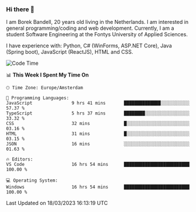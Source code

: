### Hi there 👋

I am Borek Bandell, 20 years old living in the Netherlands. I am interested in general programming/coding and web development. Currently, I am a student Software Engineering at the Fontys University of Applied Sciences.

I have experience with: Python, C# (WinForms, ASP.NET Core), Java (Spring boot), JavaScript (ReactJS), HTML and CSS.

<!--START_SECTION:waka-->
![Code Time](http://img.shields.io/badge/Code%20Time-455%20hrs%2024%20mins-blue)

📊 **This Week I Spent My Time On** 

```text
🕑︎ Time Zone: Europe/Amsterdam

💬 Programming Languages: 
JavaScript               9 hrs 41 mins       ██████████████░░░░░░░░░░░   57.37 % 
TypeScript               5 hrs 37 mins       ████████░░░░░░░░░░░░░░░░░   33.32 % 
CSS                      32 mins             █░░░░░░░░░░░░░░░░░░░░░░░░   03.16 % 
HTML                     31 mins             █░░░░░░░░░░░░░░░░░░░░░░░░   03.15 % 
JSON                     16 mins             ░░░░░░░░░░░░░░░░░░░░░░░░░   01.63 % 

🔥 Editors: 
VS Code                  16 hrs 54 mins      █████████████████████████   100.00 % 

💻 Operating System: 
Windows                  16 hrs 54 mins      █████████████████████████   100.00 % 
```


 Last Updated on 18/03/2023 16:13:19 UTC
<!--END_SECTION:waka-->

<!--**tcBorek2002/tcBorek2002** is a ✨ _special_ ✨ repository because its `README.md` (this file) appears on your GitHub profile.

Here are some ideas to get you started:

- 🔭 I’m currently working on ...
- 🌱 I’m currently learning ...
- 👯 I’m looking to collaborate on ...
- 🤔 I’m looking for help with ...
- 💬 Ask me about ...
- 📫 How to reach me: ...
- 😄 Pronouns: ...
- ⚡ Fun fact: ...
-->
